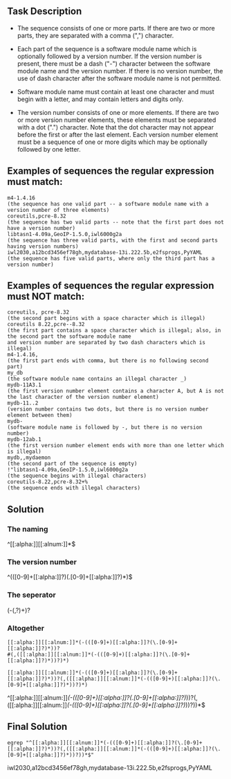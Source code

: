 ## Task Description
- The sequence consists of one or more parts. If there are two or more parts, they are separated with a comma (",") character.

- Each part of the sequence is a software module name which is optionally followed by a version number. If the version number is present, there must be a dash ("-") character between the software module name and the version number. If there is no version number, the use of dash character after the software module name is not permitted.


- Software module name must contain at least one character and must begin with a letter, and may contain letters and digits only.


- The version number consists of one or more elements. If there are two or more version number elements, these elements must be separated with a dot (".") character. Note that the dot character may not appear before the first or after the last element. Each version number element must be a sequence of one or more digits which may be optionally followed by one letter.


## Examples of sequences the regular expression must match:
```
m4-1.4.16
(the sequence has one valid part -- a software module name with a version number of three elements) 
coreutils,pcre-8.32
(the sequence has two valid parts -- note that the first part does not have a version number) 
libtasn1-4.09a,GeoIP-1.5.0,iwl6000g2a
(the sequence has three valid parts, with the first and second parts having version numbers) 
iwl2030,a12bcd3456ef78gh,mydatabase-13i.222.5b,e2fsprogs,PyYAML
(the sequence has five valid parts, where only the third part has a version number) 
```

## Examples of sequences the regular expression must NOT match:
```
coreutils, pcre-8.32
(the second part begins with a space character which is illegal) 
coreutils 8.22,pcre--8.32
(the first part contains a space character which is illegal; also, in the second part the software module name 
and version number are separated by two dash characters which is illegal) 
m4-1.4.16,
(the first part ends with comma, but there is no following second part) 
my_db
(the software module name contains an illegal character _) 
mydb-11A3.1
(the first version number element contains a character A, but A is not the last character of the version number element) 
mydb-11..2
(version number contains two dots, but there is no version number element between them) 
mydb-
(software module name is followed by -, but there is no version number) 
mydb-12ab.1
(the first version number element ends with more than one letter which is illegal)
mydb,,mydaemon
(the second part of the sequence is empty) 
!"libtasn1-4.09a,GeoIP-1.5.0,iwl6000g2a
(the sequence begins with illegal characters) 
coreutils-8.22,pcre-8.32+%
(the sequence ends with illegal characters)
```

## Solution
### The naming
^[[:alpha:]][[:alnum:]]*$  
### The version number
^(([0-9]+[[:alpha:]]?)(\.[0-9]+[[:alpha:]]?)*)$
### The seperator
(-(,?)+)?
### Altogether
```
[[:alpha:]][[:alnum:]]*(-(([0-9]+)[[:alpha:]]?(\.[0-9]+[[:alpha:]]?)*))?
#(,([[:alpha:]][[:alnum:]]*(-(([0-9]+)[[:alpha:]]?(\.[0-9]+[[:alpha:]]?)*))?)*)

[[:alpha:]][[:alnum:]]*(-(([0-9]+)[[:alpha:]]?(\.[0-9]+[[:alpha:]]?)*))?(,([[:alpha:]][[:alnum:]]*(-(([0-9]+)[[:alpha:]]?(\.[0-9]+[[:alpha:]]?)*))?)*)
```



^[[:alpha:]][[:alnum:]]*(-(([0-9]+)[[:alpha:]]?(\.[0-9]+[[:alpha:]]?)*))?(,([[:alpha:]][[:alnum:]]*(-(([0-9]+)[[:alpha:]]?(\.[0-9]+[[:alpha:]]?)*))?))*$


## Final Solution
```
egrep "^[[:alpha:]][[:alnum:]]*(-(([0-9]+)[[:alpha:]]?(\.[0-9]+[[:alpha:]]?)*))?(,([[:alpha:]][[:alnum:]]*(-(([0-9]+)[[:alpha:]]?(\.[0-9]+[[:alpha:]]?)*))?))*$"

```

iwl2030,a12bcd3456ef78gh,mydatabase-13i.222.5b,e2fsprogs,PyYAML




